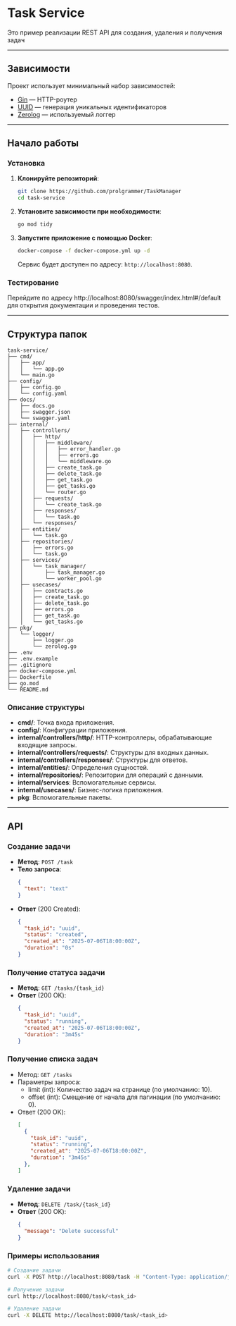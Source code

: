 # Task Service

Это пример реализации REST API для создания, удаления и получения задач

---

## Зависимости

Проект использует минимальный набор зависимостей:

- [Gin](https://github.com/gin-gonic/gin) — HTTP-роутер
- [UUID](https://github.com/google/uuid) — генерация уникальных идентификаторов
- [Zerolog](https://github.com/rs/zerolog) — используемый логгер 

---

## Начало работы

### Установка

1. **Клонируйте репозиторий**:
   ```bash
   git clone https://github.com/prolgrammer/TaskManager
   cd task-service
   ```

2. **Установите зависимости при необходимости**:
   ```bash
   go mod tidy
   ```

3. **Запустите приложение с помощью Docker**:
   ```bash
   docker-compose -f docker-compose.yml up -d
   ```

   Сервис будет доступен по адресу: `http://localhost:8080`.


### Тестирование

Перейдите по адресу http://localhost:8080/swagger/index.html#/default для открытия документации и проведения тестов.

---


## Структура папок

```
task-service/
├── cmd/
│   ├── app/
│   │   └── app.go
│   └── main.go 
├── config/
│   ├── config.go
│   └── config.yaml
├── docs/
│   ├── docs.go
│   ├── swagger.json
│   └── swagger.yaml
├── internal/
│   ├── controllers/
│   │   ├── http/
│   │   │   ├── middleware/
│   │   │   │   ├── error_handler.go
│   │   │   │   ├── errors.go
│   │   │   │   └── middleware.go
│   │   │   ├── create_task.go
│   │   │   ├── delete_task.go
│   │   │   ├── get_task.go
│   │   │   ├── get_tasks.go
│   │   │   └── router.go
│   │   ├── requests/
│   │   │   └── create_task.go
│   │   ├── responses/
│   │   │   └── task.go
│   │   └── responses/
│   ├── entities/
│   │   └── task.go
│   ├── repositories/
│   │   ├── errors.go
│   │   └── task.go
│   ├── services/
│   │   └── task_manager/
│   │       ├── task_manager.go
│   │       └── worker_pool.go
│   ├── usecases/
│   │   ├── contracts.go
│   │   ├── create_task.go
│   │   ├── delete_task.go
│   │   ├── errors.go
│   │   ├── get_task.go
│   │   └── get_tasks.go
├── pkg/
│   └── logger/
│       ├── logger.go
│       └── zerolog.go
├── .env
├── .env.example
├── .gitignore
├── docker-compose.yml
├── Dockerfile
├── go.mod
└── README.md
```

### Описание структуры

- **cmd/**: Точка входа приложения.
- **config/**: Конфигурации приложения.
- **internal/controllers/http/**: HTTP-контроллеры, обрабатывающие входящие запросы.
- **internal/controllers/requests/**: Структуры для входных данных.
- **internal/controllers/responses/**: Структуры для ответов.
- **internal/entities/**: Определения сущностей.
- **internal/repositories/**: Репозитории для операций с данными.
- **internal/services**: Вспомогательные сервисы.
- **internal/usecases/**: Бизнес-логика приложения.
- **pkg**: Вспомогательные пакеты.


---


## API

### Создание задачи
- **Метод**: `POST /task`
- **Тело запроса**:
  ```json
  {
    "text": "text"
  }
  ```
- **Ответ** (200 Created):
  ```json
  {
    "task_id": "uuid",
    "status": "created",
    "created_at": "2025-07-06T18:00:00Z",
    "duration": "0s"
  }
  ```

### Получение статуса задачи
- **Метод**: `GET /tasks/{task_id}`
- **Ответ** (200 OK):
  ```json
  {
    "task_id": "uuid",
    "status": "running",
    "created_at": "2025-07-06T18:00:00Z",
    "duration": "3m45s"
  }
  ```

### Получение списка задач
- Метод: `GET /tasks`
- Параметры запроса:
    - limit (int): Количество задач на странице (по умолчанию: 10).
    - offset (int): Смещение от начала для пагинации (по умолчанию: 0).
- Ответ (200 OK):
  ```json
  [
    {
      "task_id": "uuid",
      "status": "running",
      "created_at": "2025-07-06T18:00:00Z",
      "duration": "3m45s"
    },
  ]

### Удаление задачи
- **Метод**: `DELETE /task/{task_id}`
- **Ответ** (200 OK):
  ```json
  {
    "message": "Delete successful"
  }
  ```

### Примеры использования
```bash
# Создание задачи
curl -X POST http://localhost:8080/task -H "Content-Type: application/json" -d "{\"text\":\"Моя первая задача\"}"

# Получение задачи
curl http://localhost:8080/task/<task_id>

# Удаление задачи
curl -X DELETE http://localhost:8080/task/<task_id>
```


